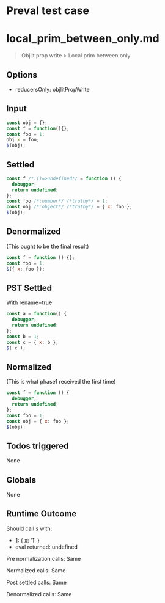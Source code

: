 # Preval test case

# local_prim_between_only.md

> Objlit prop write > Local prim between only
>
>

## Options

- reducersOnly: objlitPropWrite

## Input

`````js filename=intro
const obj = {};
const f = function(){};
const foo = 1;
obj.x = foo;
$(obj);
`````


## Settled


`````js filename=intro
const f /*:()=>undefined*/ = function () {
  debugger;
  return undefined;
};
const foo /*:number*/ /*truthy*/ = 1;
const obj /*:object*/ /*truthy*/ = { x: foo };
$(obj);
`````


## Denormalized
(This ought to be the final result)

`````js filename=intro
const f = function () {};
const foo = 1;
$({ x: foo });
`````


## PST Settled
With rename=true

`````js filename=intro
const a = function() {
  debugger;
  return undefined;
};
const b = 1;
const c = { x: b };
$( c );
`````


## Normalized
(This is what phase1 received the first time)

`````js filename=intro
const f = function () {
  debugger;
  return undefined;
};
const foo = 1;
const obj = { x: foo };
$(obj);
`````


## Todos triggered


None


## Globals


None


## Runtime Outcome


Should call `$` with:
 - 1: { x: '1' }
 - eval returned: undefined

Pre normalization calls: Same

Normalized calls: Same

Post settled calls: Same

Denormalized calls: Same
